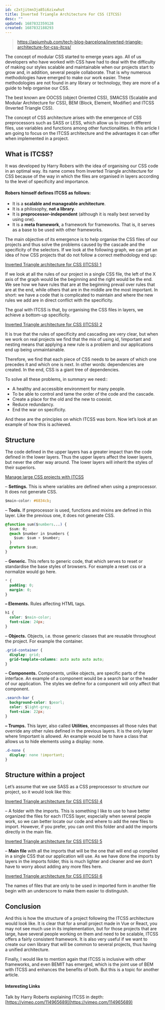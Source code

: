 ```yaml
---
id: c2xtjitmn3ja85i6zixwhut
title: Inverted Triangle Architecture For CSS (ITCSS)
desc: ""
updated: 1687832359128
created: 1687832188293
---
```


> https://apiumhub.com/tech-blog-barcelona/inverted-triangle-architecture-for-css-itcss/

The concept of modular CSS started to emerge years ago. All of us developers who have worked with CSS have had to deal with the difficulty of making our styles scalable and maintainable when our projects start to grow and, in addition, several people collaborate. That is why numerous methodologies have emerged to make our work easier. These methodologies are not found in any library or technology, they are more of a guide to help organise our CSS.

The best known are OOCSS (object Oriented CSS), SMACSS (Scalable and Modular Architecture for CSS), BEM (Block, Element, Modifier) and ITCSS (Inverted Triangle CSS).

The concept of CSS architecture arises with the emergence of CSS preprocessors such as SASS or LESS, which allow us to import different files, use variables and functions among other functionalities. In this article I am going to focus on the ITCSS architecture and the advantages it can offer when implemented in a project.

## What is ITCSS?

It was developed by Harry Robers with the idea of organising our CSS code in an optimal way. Its name comes from Inverted Triangle architecture for CSS because of the way in which the files are organised in layers according to the level of specificity and importance.

#### Robers himself defines ITCSS as follows:

- It is a **scalable and manageable architecture**.
- It is a philosophy, **not a library**.
- It is **preprocessor-independent** (although it is really best served by using one).
- It is a **meta framework**, a framework for frameworks. That is, it serves as a base to be used with other frameworks.

The main objective of its emergence is to help organise the CSS files of our projects and thus solve the problems caused by the cascade and the specificity of the selectors. If we look at the following graph, we can get an idea of how CSS projects that do not follow a correct methodology end up:

[Inverted Triangle architecture for CSS (ITCSS) 1](https://cdn-cgbdj.nitrocdn.com/RbczMDpxKIrQLdqnZdHDBvZTsISICJjh/assets/desktop/optimized/rev-924eb12/vSiy5k4IvdOiPRA-Xtss49Il5M9FidzLTs4DCo1xHG4xgjX7TiaouuAZfSsEy545BL0jVNRnFxK1jDRwKjDPWa0YJSY-rTXlGn-NTeU84Dk26jPeWTRkOu49BYMEhWgKdl0RxX1Q)

If we look at all the rules of our project in a single CSS file, the left of the X axis of the graph would be the beginning and the right would be the end. We see how we have rules that are at the beginning prevail over rules that are at the end, while others that are in the middle are the most important. In short: we have a code that is complicated to maintain and where the new rules we add are in direct conflict with the specificity.

The goal with ITCSS is that, by organising the CSS files in layers, we achieve a bottom-up specificity.

[Inverted Triangle architecture for CSS (ITCSS) 2](https://cdn-cgbdj.nitrocdn.com/RbczMDpxKIrQLdqnZdHDBvZTsISICJjh/assets/desktop/optimized/rev-924eb12/oNZDM44OEcrHbQTau-fiOMkHqgXATGWsw-EkdJfP_g1uCzwRepPDRcF_fMh1w3ZjrbVQk7KAyAGTcw4YyuJCq50_Z9HZ19bzQYKDifrvcWcnbJILJ5qVHybvDNiSb18tXHVpTC7I)

It is true that the rules of specificity and cascading are very clear, but when we work on real projects we find that the mix of using id, !important and nesting means that applying a new rule is a problem and our applications end up being unmaintainable.

Therefore, we find that each piece of CSS needs to be aware of which one precedes it and which one is next. In other words: dependencies are created. In the end, CSS is a giant tree of dependencies.

To solve all these problems, in summary we need::

- A healthy and accessible environment for many people.
- To be able to control and tame the order of the code and the cascade.
- Create a place for the old and the new to coexist.
- Reduce redundancy.
- End the war on specificity.

And these are the principles on which ITCSS was born. Now let’s look at an example of how this is achieved.

## Structure

The code defined in the upper layers has a greater impact than the code defined in the lower layers. Thus the upper layers affect the lower layers, but never the other way around. The lower layers will inherit the styles of their superiors.

[Manage large CSS projects with ITCSS](https://cdn-cgbdj.nitrocdn.com/RbczMDpxKIrQLdqnZdHDBvZTsISICJjh/assets/desktop/optimized/rev-924eb12/444COS9a2NkcThrLfpZ1kPQIrNmpx45qKBDTTkuoe1zMv_ARAc7nOpfmLVMHQvHYa_9qrXEU4E1imJLOO2FhoVWFFowURADr6dsj6vc717Aqm_RvVRgeCEIZG4xTW04_itnj5pD9 "Inverted Triangle architecture for CSS (ITCSS) 3")

– **Settings.** This is where variables are defined when using a preprocessor. It does not generate CSS.

```css
$main-color: #6834cb;
```

– **Tools.** If preprocessor is used, functions and mixins are defined in this layer. Like the previous one, it does not generate CSS.

```css
@function sum($numbers...) {
  $sum: 0;
  @each $number in $numbers {
    $sum: $sum + $number;
  }
  @return $sum;
}
```

– **Generic.** This refers to generic code, that which serves to reset or standardise the base styles of browsers. For example a reset css or a normalize would go here.

```css
* {
  padding: 0;
  margin: 0;
}
```

**– Elements.** Rules affecting HTML tags.

```css
h1 {
  color: $main-color;
  font-size: 24px;
}
```

– **Objects.** Objects, i.e. those generic classes that are reusable throughout the project. For example the container.

```css
.grid-container {
  display: grid;
  grid-template-columns: auto auto auto auto;
}
```

– **Components.** Components, unlike objects, are specific parts of the interface. An example of a component would be a search bar or the header of our application. The styles we define for a component will only affect that component.

```css
.search-bar {
  background-color: $pearl;
  color: $light-grey;
  font-size: 22px;
}
```

**– Trumps.** This layer, also called **Utilities**, encompasses all those rules that override any other rules defined in the previous layers. It is the only layer where !important is allowed. An example would be to have a class that allows us to hide elements using a display: none.

```css
.d-none {
  display: none !important;
}
```

## Structure within a project

Let’s assume that we use SASS as a CSS preprocessor to structure our project, so it would look like this:

[Inverted Triangle architecture for CSS (ITCSS) 4](https://cdn-cgbdj.nitrocdn.com/RbczMDpxKIrQLdqnZdHDBvZTsISICJjh/assets/desktop/optimized/rev-924eb12/n2ZxeiTQDF15L2gE9jhwy6eAVroJOg_BrL5ZdhIKYEgUR6JC4zogUDErJeD5RtuA0Vx8aUtla3uje5UJAjHJaeMSMxX5r74-F4PSVaeebfUNl2IOkbafeVCPBpwt0fos-aHD-NAX)

– A folder with the imports. This is something I like to use to have better organized the files for each ITCSS layer, especially when several people work, so we can better locate our code and where to add the new files to import. However, if you prefer, you can omit this folder and add the imports directly in the main file.

[Inverted Triangle architecture for CSS (ITCSS) 5](https://cdn-cgbdj.nitrocdn.com/RbczMDpxKIrQLdqnZdHDBvZTsISICJjh/assets/desktop/optimized/rev-924eb12/uCpv7dDnDFJuA-ZbymjE2Lgmf8E_ATJllkJirbqj7M0bL1HmA4vMXJJIORr56vHdN_hz-ltguVzChC5YWUrAupPCUIirp6VXsrzGRqLIEKNFHO8pQaW3pClLdCwxdkbDxy2Qs-0D "Inverted Triangle architecture for CSS (ITCSS) 5")

– **Main file** with all the imports that will be the one that will end up compiled in a single CSS that our application will use. As we have done the imports by layers in the imports folder, this is much lighter and cleaner and we don’t have to worry about adding any more files here.

[Inverted Triangle architecture for CSS (ITCSS) 6](https://cdn-cgbdj.nitrocdn.com/RbczMDpxKIrQLdqnZdHDBvZTsISICJjh/assets/desktop/optimized/rev-924eb12/W3zG6V6q6nL0kV6MrFBgN4_S3K2R9R2dK1kh7lj6tJbkRhexMCGZl2qTUCwbJmc48rvev8Dl8_GEdyEwX4deuKltJ_UCQncJRU86OFPzfAQ0K5ZsqKSWqi3Uyl7Gt5J12soq3Xdp)

The names of files that are only to be used in imported form in another file begin with an underscore to make them easier to distinguish.

## Conclusion

And this is how the structure of a project following the ITCSS architecture would look like. It is clear that for a small project made in Vue or React, you may not see much use in its implementation, but for those projects that are large, have several people working on them and need to be scalable, ITCSS offers a fairly consistent framework. It is also very useful if we want to create our own library that will be common to several projects, thus having a unified architecture.

Finally, I would like to mention again that ITCSS is inclusive with other frameworks, and even BEMIT has emerged, which is the joint use of BEM with ITCSS and enhances the benefits of both. But this is a topic for another article.

#### Interesting Links

Talk by Harry Roberts explaining ITCSS in depth: [https://vimeo.com/114965689](https://vimeo.com/114965689)
